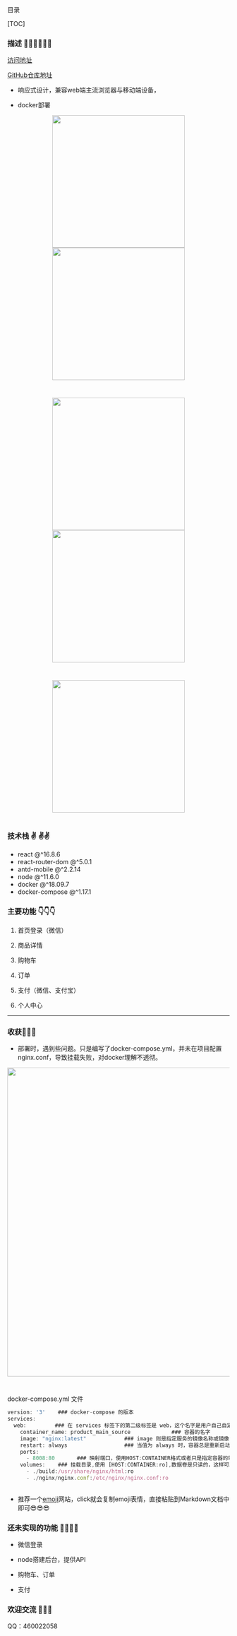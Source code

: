 目录 

[TOC]

### 描述 👩‍💻👩‍💻👩‍💻

[访问地址](http://47.101.189.16:9001/)  

[GitHub仓库地址](https://github.com/Vickysir/micro-mall-build)

- 响应式设计，兼容web端主流浏览器与移动端设备，

-  docker部署

  

<div align=center style="margin-bottom:40px">
    <img src="./img/1.png" width = "300" style="margin-left:20px,margin-right:20px">
    <img src="./img/2.png" width = "300" style="margin-left:20px,margin-right:20px">
</div>
<div align=center style="margin-bottom:40px">
    <img src="./img/3.png" width = "300" style="margin-left:20px,margin-right:20px">
    <img src="./img/4.png" width = "300" style="margin-left:20px,margin-right:20px">
</div>
<div align=center style="margin-bottom:40px">
    <img src="./img/5.png" width = "300" style="margin-left:20px,margin-right:20px">
</div>

### 技术栈 :v: :v::v:

- react @^16.8.6
- react-router-dom @^5.0.1
- antd-mobile @^2.2.14
- node @^11.6.0
- docker @^18.09.7
- docker-compose @^1.17.1



### 主要功能 :point_down::point_down::point_down:
1. 首页登录（微信）

2. 商品详情

3. 购物车

4. 订单

5. 支付（微信、支付宝）

6. 个人中心

   

------





### 收获🤔🤔🤔

- 部署时，遇到些问题。只是编写了docker-compose.yml，并未在项目配置nginx.conf，导致挂载失败，对docker理解不透彻。

<div align=center style="margin-bottom:40px">
    <img src="./img/6.png" width = "700" style="margin-left:20px,margin-right:20px">
</div>

docker-compose.yml 文件

```javascript
version: '3'    ### docker-compose 的版本
services:
  web:         ### 在 services 标签下的第二级标签是 web，这个名字是用户自己自定义，它就是服务名称。
    container_name: product_main_source             ### 容器的名字
    image: "nginx:latest"            ### image 则是指定服务的镜像名称或镜像 ID ,一般web都用这个镜像
    restart: always                  ### 当值为 always 时，容器总是重新启动
    ports:
      - 8008:80       ### 映射端口，使用HOST:CONTAINER格式或者只是指定容器的端口，宿主机会随机映射端口
    volumes:    ### 挂载目录,使用 [HOST:CONTAINER:ro],数据卷是只读的，这样可以有效保护宿主机的文件系统
      - ./build:/usr/share/nginx/html:ro
      - ./nginx/nginx.conf:/etc/nginx/nginx.conf:ro
      
```

- 推荐一个[emoji](http://emojihomepage.com/)网站，click就会复制emoji表情，直接粘贴到Markdown文档中即可😎😎😎





### 还未实现的功能 🖤🙉😱💔

- 微信登录

- node搭建后台，提供API

- 购物车、订单

- 支付

  

### 欢迎交流 🙋🙋🙋

QQ：460022058